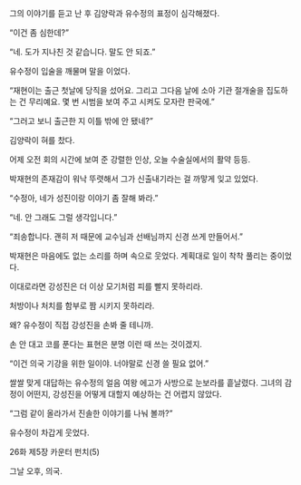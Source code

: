 그의 이야기를 듣고 난 후 김양락과 유수정의 표정이 심각해졌다.

“이건 좀 심한데?”

“네. 도가 지나친 것 같습니다. 말도 안 되죠.”

유수정이 입술을 깨물며 말을 이었다.

“재현이는 출근 첫날에 당직을 섰어요. 그리고 그다음 날에 소아 기관 절개술을 집도하는 건 무리예요. 몇 번 시범을 보여 주고 시켜도 모자란 판국에.”

“그러고 보니 출근한 지 이틀 밖에 안 됐네?”

김양락이 혀를 찼다.

어제 오전 회의 시간에 보여 준 강렬한 인상, 오늘 수술실에서의 활약 등등.

박재현의 존재감이 워낙 뚜렷해서 그가 신출내기라는 걸 까맣게 잊고 있었다.

“수정아, 네가 성진이랑 이야기 좀 잘해 봐라.”

“네. 안 그래도 그럴 생각입니다.”

“죄송합니다. 괜히 저 때문에 교수님과 선배님까지 신경 쓰게 만들어서.”

박재현은 마음에도 없는 소리를 하며 속으로 웃었다. 계획대로 일이 착착 풀리는 중이었다.

이대로라면 강성진은 더 이상 모기처럼 피를 빨지 못하리라.

처방이나 처치를 함부로 짬 시키지 못하리라.

왜? 유수정이 직접 강성진을 손봐 줄 테니까.

손 안 대고 코를 푼다는 표현은 분명 이런 때 쓰는 것이겠지.

“이건 의국 기강을 위한 일이야. 너야말로 신경 쓸 필요 없어.”

쌀쌀 맞게 대답하는 유수정의 얼음 여왕 에고가 사방으로 눈보라를 흩날렸다. 그녀의 감정이 어떤지, 강성진을 어떻게 대할지 예상하는 건 어렵지 않았다.

“그럼 같이 올라가서 진솔한 이야기를 나눠 볼까?”

유수정이 차갑게 웃었다.

26화 제5장 카운터 펀치(5)

그날 오후, 의국.